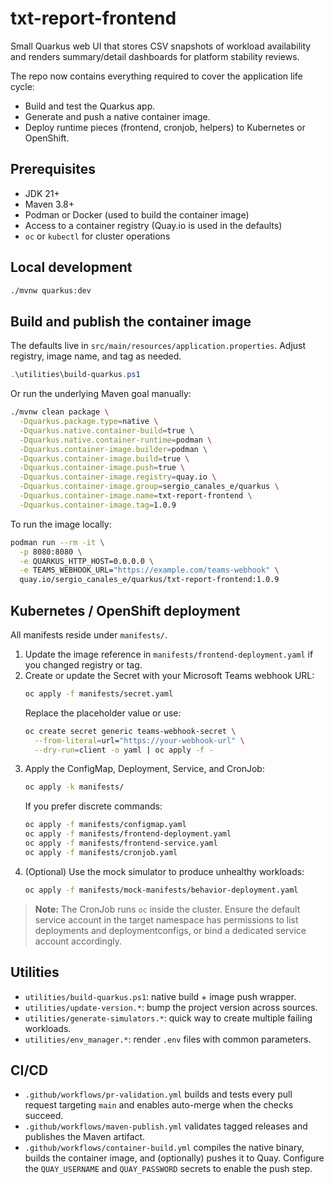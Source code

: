 # txt-report-frontend

Small Quarkus web UI that stores CSV snapshots of workload availability and renders summary/detail dashboards for platform stability reviews.

The repo now contains everything required to cover the application life cycle:

- Build and test the Quarkus app.
- Generate and push a native container image.
- Deploy runtime pieces (frontend, cronjob, helpers) to Kubernetes or OpenShift.

## Prerequisites
- JDK 21+
- Maven 3.8+
- Podman or Docker (used to build the container image)
- Access to a container registry (Quay.io is used in the defaults)
- `oc` or `kubectl` for cluster operations

## Local development
```bash
./mvnw quarkus:dev
```

## Build and publish the container image
The defaults live in `src/main/resources/application.properties`. Adjust registry, image name, and tag as needed.

```powershell
.\utilities\build-quarkus.ps1
```

Or run the underlying Maven goal manually:

```bash
./mvnw clean package \
  -Dquarkus.package.type=native \
  -Dquarkus.native.container-build=true \
  -Dquarkus.native.container-runtime=podman \
  -Dquarkus.container-image.builder=podman \
  -Dquarkus.container-image.build=true \
  -Dquarkus.container-image.push=true \
  -Dquarkus.container-image.registry=quay.io \
  -Dquarkus.container-image.group=sergio_canales_e/quarkus \
  -Dquarkus.container-image.name=txt-report-frontend \
  -Dquarkus.container-image.tag=1.0.9
```

To run the image locally:

```bash
podman run --rm -it \
  -p 8080:8080 \
  -e QUARKUS_HTTP_HOST=0.0.0.0 \
  -e TEAMS_WEBHOOK_URL="https://example.com/teams-webhook" \
  quay.io/sergio_canales_e/quarkus/txt-report-frontend:1.0.9
```

## Kubernetes / OpenShift deployment
All manifests reside under `manifests/`.

1. Update the image reference in `manifests/frontend-deployment.yaml` if you changed registry or tag.
2. Create or update the Secret with your Microsoft Teams webhook URL:
   ```bash
   oc apply -f manifests/secret.yaml
   ```
   Replace the placeholder value or use:
   ```bash
   oc create secret generic teams-webhook-secret \
     --from-literal=url="https://your-webhook-url" \
     --dry-run=client -o yaml | oc apply -f -
   ```
3. Apply the ConfigMap, Deployment, Service, and CronJob:
   ```bash
   oc apply -k manifests/
   ```
   If you prefer discrete commands:
   ```bash
   oc apply -f manifests/configmap.yaml
   oc apply -f manifests/frontend-deployment.yaml
   oc apply -f manifests/frontend-service.yaml
   oc apply -f manifests/cronjob.yaml
   ```
4. (Optional) Use the mock simulator to produce unhealthy workloads:
   ```bash
   oc apply -f manifests/mock-manifests/behavior-deployment.yaml
   ```

> **Note:** The CronJob runs `oc` inside the cluster. Ensure the default service account in the target namespace has permissions to list deployments and deploymentconfigs, or bind a dedicated service account accordingly.

## Utilities
- `utilities/build-quarkus.ps1`: native build + image push wrapper.
- `utilities/update-version.*`: bump the project version across sources.
- `utilities/generate-simulators.*`: quick way to create multiple failing workloads.
- `utilities/env_manager.*`: render `.env` files with common parameters.

## CI/CD
- `.github/workflows/pr-validation.yml` builds and tests every pull request targeting `main` and enables auto-merge when the checks succeed.
- `.github/workflows/maven-publish.yml` validates tagged releases and publishes the Maven artifact.
- `.github/workflows/container-build.yml` compiles the native binary, builds the container image, and (optionally) pushes it to Quay. Configure the `QUAY_USERNAME` and `QUAY_PASSWORD` secrets to enable the push step.
